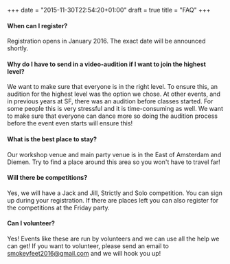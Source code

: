 +++
date = "2015-11-30T22:54:20+01:00"
draft = true
title = "FAQ"
+++

#### When can I register?

Registration opens in January 2016. The exact date will be announced shortly. 

#### Why do I have to send in a video-audition if I want to join the highest level?

We want to make sure that everyone is in the right level. To ensure this, an
audition for the highest level was the option we chose. At other events, and in
previous years at SF, there was an audition before classes started. For some
people this is very stressful and it is time-consuming as well. We want to make
sure that everyone can dance more so doing the audition process before the
event even starts will ensure this!

#### What is the best place to stay?

Our workshop venue and main party venue is in the East of Amsterdam and Diemen.
Try to find a place around this area so you won't have to travel far!

#### Will there be competitions?

Yes, we will have a Jack and Jill, Strictly and Solo competition. You can sign
up during your registration. If there are places left you can also register for
the competitions at the Friday party. 

#### Can I volunteer?

Yes! Events like these are run by volunteers and we can use all the help we can
get! If you want to volunteer, please send an email to smokeyfeet2016@gmail.com
and we will hook you up!
